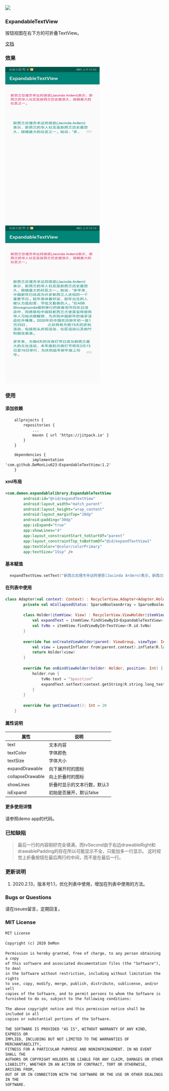 [![](https://jitpack.io/v/DeMonLiu623/ExpandableTextView.svg)](https://jitpack.io/#DeMonLiu623/ExpandableTextView)

### ExpandableTextView

按钮视图在右下方的可折叠TextView。


[文档](https://demon.blog.csdn.net/article/details/104060142)

### 效果
<img src="https://raw.githubusercontent.com/DeMonLiu623/ExpandableTextView/master/img/device-2020-01-21-105005.png" alt="xxx" height="500" width="300"><img src="https://raw.githubusercontent.com/DeMonLiu623/ExpandableTextView/master/img/device-2020-01-21-101650.png" alt="xxx" height="500" width="300">

### 使用

#### 添加依赖
```
	allprojects {
		repositories {
			...
			maven { url 'https://jitpack.io' }
		}
	}
```

```
	dependencies {
	        implementation 'com.github.DeMonLiu623:ExpandableTextView:1.2'
	}
```
#### xml布局

```xml
<com.demon.expandablelibrary.ExpandableTextView
        android:id="@+id/expandTextView"
        android:layout_width="match_parent"
        android:layout_height="wrap_content"
        android:layout_marginTop="20dp"
        android:padding="30dp"
        app:isExpand="true"
        app:showLines="4"
        app:layout_constraintStart_toStartOf="parent"
        app:layout_constraintTop_toBottomOf="@id/expandTextView1"
        app:textColor="@color/colorPrimary"
        app:textSize="15sp" />
```

#### 基本赋值

```kotlin
  expandTextView.setText("新西兰总理杰辛达阿德恩(Jacinda Ardern)表示，新西兰的华人社区是新西兰历史最悠久、规模最大的社区之一。")
```

#### 在列表中使用

```kotlin
class Adapter(val context: Context) : RecyclerView.Adapter<Adapter.Holder>() {
        private val mCollapsedStatus: SparseBooleanArray = SparseBooleanArray()

        class Holder(itemView: View) : RecyclerView.ViewHolder(itemView) {
            val expandText = itemView.findViewById<ExpandableTextView>(R.id.expandText)
            val tvNo = itemView.findViewById<TextView>(R.id.tvNo)
        }

        override fun onCreateViewHolder(parent: ViewGroup, viewType: Int): Holder {
            val view = LayoutInflater.from(parent.context).inflate(R.layout.list, parent, false)
            return Holder(view)
        }

        override fun onBindViewHolder(holder: Holder, position: Int) {
            holder.run {
                tvNo.text = "$position"
                expandText.setText(context.getString(R.string.long_text), mCollapsedStatus, position)
            }
        }

        override fun getItemCount(): Int = 20
    }
```
#### 属性说明

|属性|说明|
|--|--|
|text|文本内容|
|textColor|字体颜色|
|textSize|字体大小|
|expandDrawable|向下展开时的图标|
|collapseDrawable|向上折叠时的图标|
|showLines|折叠时显示的文本行数，默认3|
|isExpand|初始是否展开，默认false|

#### 更多使用详情
请参照demo app的代码。

### 已知缺陷

>最后一行的内容刚好完全填满，而tvSecond由于右边drawableRight和drawablePadding的存在所以可能显示不全，只能加多一行显示。
>这时视觉上折叠按钮在最后两行的中间，而不是在最后一行。

### 更新说明

1. 2020.2.13，版本号1.1，优化列表中使用，增加在列表中使用的方法。

### Bugs or Questions

请在issues留言，定期回复。


### MIT License

```
MIT License

Copyright (c) 2020 DeMon

Permission is hereby granted, free of charge, to any person obtaining a copy
of this software and associated documentation files (the "Software"), to deal
in the Software without restriction, including without limitation the rights
to use, copy, modify, merge, publish, distribute, sublicense, and/or sell
copies of the Software, and to permit persons to whom the Software is
furnished to do so, subject to the following conditions:

The above copyright notice and this permission notice shall be included in all
copies or substantial portions of the Software.

THE SOFTWARE IS PROVIDED "AS IS", WITHOUT WARRANTY OF ANY KIND, EXPRESS OR
IMPLIED, INCLUDING BUT NOT LIMITED TO THE WARRANTIES OF MERCHANTABILITY,
FITNESS FOR A PARTICULAR PURPOSE AND NONINFRINGEMENT. IN NO EVENT SHALL THE
AUTHORS OR COPYRIGHT HOLDERS BE LIABLE FOR ANY CLAIM, DAMAGES OR OTHER
LIABILITY, WHETHER IN AN ACTION OF CONTRACT, TORT OR OTHERWISE, ARISING FROM,
OUT OF OR IN CONNECTION WITH THE SOFTWARE OR THE USE OR OTHER DEALINGS IN THE
SOFTWARE.
```
